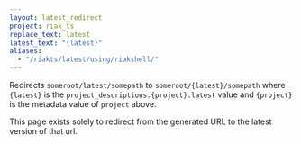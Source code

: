 ```yaml
---
layout: latest_redirect
project: riak_ts
replace_text: latest
latest_text: "{latest}"
aliases:
  - "/riakts/latest/using/riakshell/"
---
```


Redirects `someroot/latest/somepath` to `someroot/{latest}/somepath` 
where `{latest}` is the `project_descriptions.{project}.latest` value
and `{project}` is the metadata value of `project` above.

This page exists solely to redirect from the generated URL to the latest version of
that url.




